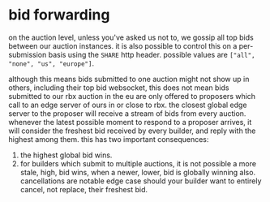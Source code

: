 # bid forwarding

on the auction level, unless you've asked us not to, we gossip all top bids between our auction instances. it is also possible to control this on a per-submission basis using the `SHARE` http header. possible values are `["all", "none", "us", "europe"]`.

although this means bids submitted to one auction might not show up in others, including their top bid websocket, this does not mean bids submitted to our rbx auction in the eu are only offered to proposers which call to an edge server of ours in or close to rbx. the closest global edge server to the proposer will receive a stream of bids from every auction. whenever the latest possible moment to respond to a proposer arrives, it will consider the freshest bid received by every builder, and reply with the highest among them. this has two important consequences:

1. the highest global bid wins.
2. for builders which submit to multiple auctions, it is not possible a more stale, high, bid wins, when a newer, lower, bid is globally winning also. cancellations are notable edge case should your builder want to entirely cancel, not replace, their freshest bid.
